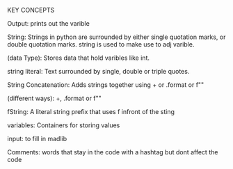 KEY CONCEPTS

Output: prints out the varible

String: Strings in python are surrounded by either single quotation marks, or double quotation marks. string is used to make use to adj varible.

(data Type): Stores data that hold varibles like int.

string literal: Text surrounded by single, double or triple quotes.

String Concatenation: Adds strings together using + or .format or f""

(different ways): +, .format or f""

fString: A literal string prefix that uses f infront of the sting

variables: Containers for storing values

input: to fill in madlib 

Comments: words that stay in the code with a hashtag but dont affect the code